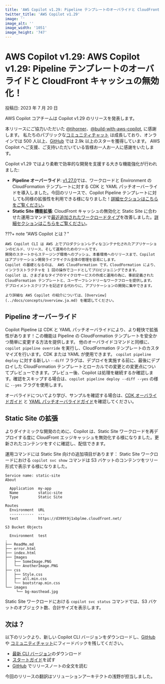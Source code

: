 ```yaml
---
title: 'AWS Copilot v1.29: Pipeline テンプレートのオーバライドと CloudFront キャッシュの無効化'
twitter_title: 'AWS Copilot v1.29'
image: ''
image_alt: ''
image_width: '1051'
image_height: '747'
---
```


# AWS Copilot v1.29: AWS Copilot v1.29: Pipeline テンプレートのオーバライドと CloudFront キャッシュの無効化！

投稿日: 2023 年 7 月 20 日

AWS Copilot コアチームは Copilot v1.29 のリリースを発表します。

本リリースにご協力いただいた [@tjhorner](https://github.com/tjhorner)、[@build-with-aws-copilot](https://github.com/build-with-aws-copilot), に感謝します。 <release class=""></release>
私たちのパブリックな[コミュニティチャット](https://app.gitter.im/#/room/#aws_copilot-cli:gitter.im) は成長しており、オンラインでは 500 人以上、[GitHub](http://github.com/aws/copilot-cli/) では 2.9k 以上のスターを獲得しています。
AWS Copilot へご支援、ご支持いただいている皆様お一人お一人に感謝をいたします。

Copilot v1.29 ではより柔軟で効率的な開発を支援する大きな機能強化が行われました:

- **Pipeline オーバーライド**: [v1.27.0](https://aws.github.io/copilot-cli/ja/blogs/release-v127/#copilot-aws-cloudformation)では、ワークロードと Environment の CloudFormation テンプレートに対する CDK と YAML パッチオーバーライドを導入しました。今回のリリースで、Copilot Pipeline テンプレートに対しても同様の拡張性を利用できる様になりました！[詳細セクションはこちらをご覧ください](#pipeline-overrides)。
- **Static Site 機能拡張**: CloudFront キャッシュの無効化と Static Site に合わせた運用コマンドで[最近追加されたワークロードタイプ](https://aws.github.io/copilot-cli/ja/blogs/release-v128/#static-site-service-type)を改善しました。[詳細セクションはこちらをご覧ください](#static-site-enhancements)。

???+ note "AWS Copilot とは？"

    AWS Copilot CLI は AWS 上でプロダクションレディなコンテナ化されたアプリケーションのビルド、リリース、そして運用のためのツールです。
    開発のスタートからステージング環境へのプッシュ、本番環境へのリリースまで、Copilot はアプリケーション開発ライフサイクル全体の管理を容易にします。
    Copilot の基礎となるのは、 AWS CloudFormation です。CloudFormation により、インフラストラクチャを 1 回の操作でコードとしてプロビジョニングできます。
    Copilot は、さまざまなタイプのマイクロサービスの作成と運用の為に、事前定義された CloudFormation テンプレートと、ユーザーフレンドリーなワークフローを提供します。
    デプロイメントスクリプトを記述する代わりに、アプリケーションの開発に集中できます。

    より詳細な AWS Copilot の紹介については、[Overview](../docs/concepts/overview.ja.md) を確認してください。

<a id="#pipeline-overrides"></a>
## Pipeline オーバーライド
Copilot Pipeline は CDK と YAML パッチオーバライドにより、より軽快で拡張性があります！この機能は Pipeline の CloudFormation テンプレートを安全かつ簡単に変更する方法を提供します。
他のオーバライドコマンドと同様に、`copilot pipeline override` を実行し、CloudFormation テンプレートのカスタマイズを行います。CDK または YAML が使用できます。
`copilot pipeline deploy` に対する新しい `--diff` フラグは、デプロイを実施する前に、最後にデプロイした CloudFormation テンプレートとローカルでの変更との変更点についてプレビューできます。プレビュー後、Copilot は処理を継続するか確認します。確認をスキップする場合は、`copilot pipeline deploy --diff --yes` の様に `--yes` フラグを使用します。

オーバライドについてより学び、サンプルを確認する場合は、[CDK オーバライドガイド](../docs/developing/overrides/cdk.ja.md) と [YAML パッチオーバライドガイド](../docs/developing/overrides/yamlpatch.ja.md)を確認してください。

<a id="#static-site-enhancements"></a>
## Static Site の拡張
よりダイナミックな開発のために、Copilot は、Static Site ワークロードを再デプロイする度に CloudFront エッジキャッシュを無効化する様になりました。更新されたコンテンツをすぐに確認し、配信できます。

運用コマンドには Static Site 向けの追加項目があります：
Static Site ワークロードにおける `copilot svc show` コマンドは S3 バケットのコンテンツをツリー形式で表示する様になりました。

```console
Service name: static-site
About

  Application  my-app
  Name         static-site
  Type         Static Site

Routes
  Environment  URL
  -----------  ---
  test         https://d399t9j1xbplme.cloudfront.net/

S3 Bucket Objects

  Environment  test
.
├── ReadMe.md
├── error.html
├── index.html
├── Images
│   ├── SomeImage.PNG
│   └── AnotherImage.PNG
├── css
│   ├── Style.css
│   ├── all.min.css
│   └── bootstrap.min.css
└── images
     └── bg-masthead.jpg
```

Static Site ワークロードにおける `copilot svc status` コマンドでは、S3 バケットのオブジェクト数、合計サイズを表示します。

## 次は？

以下のリンクより、新しい Copilot CLI バージョンをダウンロードし、[GitHub](https://github.com/aws/copilot-cli/) や [コミュニティチャット](https://gitter.im/aws/copilot-cli)にフィードバックを残してください。

- [最新 CLI バージョン](../docs/getting-started/install.ja.md)のダウンロード
- [スタートガイド](../docs/getting-started/first-app-tutorial.ja.md)を試す
- [GitHub](https://github.com/aws/copilot-cli/releases/tag/v1.29.0) でリリースノートの全文を読む


今回のリリースの翻訳はソリューションアーキテクトの浅野が担当しました。